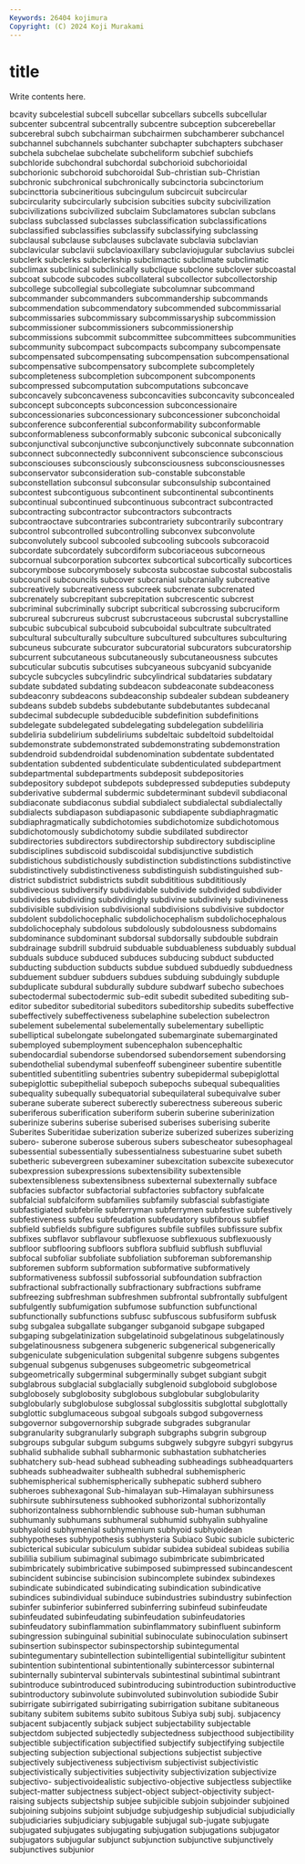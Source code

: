 ```yaml
---
Keywords: 26404 kojimura
Copyright: (C) 2024 Koji Murakami
---
```


# title

Write contents here.



bcavity subcelestial subcell
subcellar subcellars subcells subcellular subcenter subcentral subcentrally subcentre subception subcerebellar
subcerebral subch subchairman subchairmen subchamberer subchancel subchannel subchannels subchanter subchapter
subchapters subchaser subchela subchelae subchelate subcheliform subchief subchiefs subchloride subchondral
subchordal subchorioid subchorioidal subchorionic subchoroid subchoroidal Sub-christian sub-Christian subchronic subchronical
subchronically subcinctoria subcinctorium subcincttoria subcineritious subcingulum subcircuit subcircular subcircularity subcircularly
subcision subcities subcity subcivilization subcivilizations subcivilized subclaim Subclamatores subclan subclans
subclass subclassed subclasses subclassification subclassifications subclassified subclassifies subclassify subclassifying subclassing
subclausal subclause subclauses subclavate subclavia subclavian subclavicular subclavii subclavioaxillary subclaviojugular
subclavius subclei subclerk subclerks subclerkship subclimactic subclimate subclimatic subclimax subclinical
subclinically subclique subclone subclover subcoastal subcoat subcode subcodes subcollateral subcollector
subcollectorship subcollege subcollegial subcollegiate subcolumnar subcommand subcommander subcommanders subcommandership subcommands
subcommendation subcommendatory subcommended subcommissarial subcommissaries subcommissary subcommissaryship subcommission subcommissioner subcommissioners
subcommissionership subcommissions subcommit subcommittee subcommittees subcommunities subcommunity subcompact subcompacts subcompany
subcompensate subcompensated subcompensating subcompensation subcompensational subcompensative subcompensatory subcomplete subcompletely subcompleteness
subcompletion subcomponent subcomponents subcompressed subcomputation subcomputations subconcave subconcavely subconcaveness subconcavities
subconcavity subconcealed subconcept subconcepts subconcession subconcessionaire subconcessionaries subconcessionary subconcessioner subconchoidal
subconference subconferential subconformability subconformable subconformableness subconformably subconic subconical subconically subconjunctival
subconjunctive subconjunctively subconnate subconnation subconnect subconnectedly subconnivent subconscience subconscious subconsciouses
subconsciously subconsciousness subconsciousnesses subconservator subconsideration sub-constable subconstable subconstellation subconsul subconsular
subconsulship subcontained subcontest subcontiguous subcontinent subcontinental subcontinents subcontinual subcontinued subcontinuous
subcontract subcontracted subcontracting subcontractor subcontractors subcontracts subcontraoctave subcontraries subcontrariety subcontrarily
subcontrary subcontrol subcontrolled subcontrolling subconvex subconvolute subconvolutely subcool subcooled subcooling
subcools subcoracoid subcordate subcordately subcordiform subcoriaceous subcorneous subcornual subcorporation subcortex
subcortical subcortically subcortices subcorymbose subcorymbosely subcosta subcostae subcostal subcostalis subcouncil
subcouncils subcover subcranial subcranially subcreative subcreatively subcreativeness subcreek subcrenate subcrenated
subcrenately subcrepitant subcrepitation subcrescentic subcrest subcriminal subcriminally subcript subcritical subcrossing
subcruciform subcrureal subcrureus subcrust subcrustaceous subcrustal subcrystalline subcubic subcubical subcuboid
subcuboidal subcultrate subcultrated subcultural subculturally subculture subcultured subcultures subculturing subcuneus
subcurate subcurator subcuratorial subcurators subcuratorship subcurrent subcutaneous subcutaneously subcutaneousness subcutes
subcuticular subcutis subcutises subcyaneous subcyanid subcyanide subcycle subcycles subcylindric subcylindrical
subdataries subdatary subdate subdated subdating subdeacon subdeaconate subdeaconess subdeaconry subdeacons
subdeaconship subdealer subdean subdeanery subdeans subdeb subdebs subdebutante subdebutantes subdecanal
subdecimal subdecuple subdeducible subdefinition subdefinitions subdelegate subdelegated subdelegating subdelegation subdeliliria
subdeliria subdelirium subdeliriums subdeltaic subdeltoid subdeltoidal subdemonstrate subdemonstrated subdemonstrating subdemonstration
subdendroid subdendroidal subdenomination subdentate subdentated subdentation subdented subdenticulate subdenticulated subdepartment
subdepartmental subdepartments subdeposit subdepositories subdepository subdepot subdepots subdepressed subdeputies subdeputy
subderivative subdermal subdermic subdeterminant subdevil subdiaconal subdiaconate subdiaconus subdial subdialect
subdialectal subdialectally subdialects subdiapason subdiapasonic subdiapente subdiaphragmatic subdiaphragmatically subdichotomies subdichotomize
subdichotomous subdichotomously subdichotomy subdie subdilated subdirector subdirectories subdirectors subdirectorship subdirectory
subdiscipline subdisciplines subdiscoid subdiscoidal subdisjunctive subdistich subdistichous subdistichously subdistinction subdistinctions
subdistinctive subdistinctively subdistinctiveness subdistinguish subdistinguished sub-district subdistrict subdistricts subdit subdititious
subdititiously subdivecious subdiversify subdividable subdivide subdivided subdivider subdivides subdividing subdividingly
subdivine subdivinely subdivineness subdivisible subdivision subdivisional subdivisions subdivisive subdoctor subdolent
subdolichocephalic subdolichocephalism subdolichocephalous subdolichocephaly subdolous subdolously subdolousness subdomains subdominance subdominant
subdorsal subdorsally subdouble subdrain subdrainage subdrill subdruid subduable subduableness subduably
subdual subduals subduce subduced subduces subducing subduct subducted subducting subduction
subducts subdue subdued subduedly subduedness subduement subduer subduers subdues subduing
subduingly subduple subduplicate subdural subdurally subdure subdwarf subecho subechoes subectodermal
subectodermic sub-edit subedit subedited subediting sub-editor subeditor subeditorial subeditors subeditorship
subedits subeffective subeffectively subeffectiveness subelaphine subelection subelectron subelement subelemental subelementally
subelementary subelliptic subelliptical subelongate subelongated subemarginate subemarginated subemployed subemployment subencephalon
subencephaltic subendocardial subendorse subendorsed subendorsement subendorsing subendothelial subendymal subenfeoff subengineer
subentire subentitle subentitled subentitling subentries subentry subepidermal subepiglottal subepiglottic subepithelial
subepoch subepochs subequal subequalities subequality subequally subequatorial subequilateral subequivalve suber
suberane suberate suberect suberectly suberectness subereous suberic suberiferous suberification suberiform
suberin suberine suberinization suberinize suberins suberise suberised suberises suberising suberite
Suberites Suberitidae suberization suberize suberized suberizes suberizing subero- suberone suberose
suberous subers subescheator subesophageal subessential subessentially subessentialness subestuarine subet subeth
subetheric subevergreen subexaminer subexcitation subexcite subexecutor subexpression subexpressions subextensibility subextensible
subextensibleness subextensibness subexternal subexternally subface subfacies subfactor subfactorial subfactories subfactory
subfalcate subfalcial subfalciform subfamilies subfamily subfascial subfastigiate subfastigiated subfebrile subferryman
subferrymen subfestive subfestively subfestiveness subfeu subfeudation subfeudatory subfibrous subfief subfield
subfields subfigure subfigures subfile subfiles subfissure subfix subfixes subflavor subflavour
subflexuose subflexuous subflexuously subfloor subflooring subfloors subflora subfluid subflush subfluvial
subfocal subfoliar subfoliate subfoliation subforeman subforemanship subforemen subform subformation subformative
subformatively subformativeness subfossil subfossorial subfoundation subfraction subfractional subfractionally subfractionary subfractions
subframe subfreezing subfreshman subfreshmen subfrontal subfrontally subfulgent subfulgently subfumigation subfumose
subfunction subfunctional subfunctionally subfunctions subfusc subfuscous subfusiform subfusk subg subgalea
subgallate subganger subganoid subgape subgaped subgaping subgelatinization subgelatinoid subgelatinous subgelatinously
subgelatinousness subgenera subgeneric subgenerical subgenerically subgeniculate subgeniculation subgenital subgenre subgens
subgentes subgenual subgenus subgenuses subgeometric subgeometrical subgeometrically subgerminal subgerminally subget
subgiant subgit subglabrous subglacial subglacially subglenoid subgloboid subglobose subglobosely subglobosity
subglobous subglobular subglobularity subglobularly subglobulose subglossal subglossitis subglottal subglottally subglottic
subglumaceous subgoal subgoals subgod subgoverness subgovernor subgovernorship subgrade subgrades subgranular
subgranularity subgranularly subgraph subgraphs subgrin subgroup subgroups subgular subgum subgums
subgwely subgyre subgyri subgyrus subhalid subhalide subhall subharmonic subhastation subhatcheries
subhatchery sub-head subhead subheading subheadings subheadquarters subheads subheadwaiter subhealth subhedral
subhemispheric subhemispherical subhemispherically subhepatic subherd subhero subheroes subhexagonal Sub-himalayan sub-Himalayan
subhirsuness subhirsute subhirsuteness subhooked subhorizontal subhorizontally subhorizontalness subhornblendic subhouse sub-human
subhuman subhumanly subhumans subhumeral subhumid subhyalin subhyaline subhyaloid subhymenial subhymenium
subhyoid subhyoidean subhypotheses subhypothesis subhysteria Subiaco Subic subicle subicteric subicterical
subicular subiculum subidar subidea subideal subideas subilia subililia subilium subimaginal
subimago subimbricate subimbricated subimbricately subimbricative subimposed subimpressed subincandescent subincident subincise
subincision subincomplete subindex subindexes subindicate subindicated subindicating subindication subindicative subindices
subindividual subinduce subindustries subindustry subinfection subinfer subinferior subinferred subinferring subinfeud
subinfeudate subinfeudated subinfeudating subinfeudation subinfeudatories subinfeudatory subinflammation subinflammatory subinfluent subinform
subingression subinguinal subinitial subinoculate subinoculation subinsert subinsertion subinspector subinspectorship subintegumental
subintegumentary subintellection subintelligential subintelligitur subintent subintention subintentional subintentionally subintercessor subinternal
subinternally subinterval subintervals subintestinal subintimal subintrant subintroduce subintroduced subintroducing subintroduction
subintroductive subintroductory subinvolute subinvoluted subinvolution subiodide Subir subirrigate subirrigated subirrigating
subirrigation subitane subitaneous subitany subitem subitems subito subitous Subiya subj
subj. subjacency subjacent subjacently subjack subject subjectability subjectable subjectdom subjected
subjectedly subjectedness subjecthood subjectibility subjectible subjectification subjectified subjectify subjectifying subjectile
subjecting subjection subjectional subjections subjectist subjective subjectively subjectiveness subjectivism subjectivist
subjectivistic subjectivistically subjectivities subjectivity subjectivization subjectivize subjectivo- subjectivoidealistic subjectivo-objective subjectless
subjectlike subject-matter subjectness subject-object subject-objectivity subject-raising subjects subjectship subjee subjicible
subjoin subjoinder subjoined subjoining subjoins subjoint subjudge subjudgeship subjudicial subjudicially
subjudiciaries subjudiciary subjugable subjugal sub-jugate subjugate subjugated subjugates subjugating subjugation
subjugations subjugator subjugators subjugular subjunct subjunction subjunctive subjunctively subjunctives subjunior
